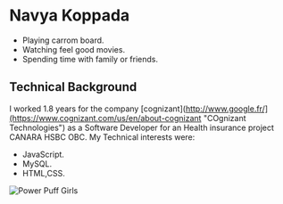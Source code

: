 # Navya Koppada #

* Playing carrom board.
* Watching feel good movies.
* Spending time with family or friends.

## Technical Background ##

I worked 1.8 years for the company  [cognizant](http://www.google.fr/](https://www.cognizant.com/us/en/about-cognizant "COgnizant Technologies") as a Software Developer for an Health insurance project CANARA HSBC OBC.
My Technical interests were:
* JavaScript.
* MySQL.
* HTML,CSS.


![Power Puff Girls](https://github.com/NavyaKoppada/CIS641-HW2-Koppada/assets/52247480/7da412c8-87dc-4a4d-9cef-06b245bd87cb)
